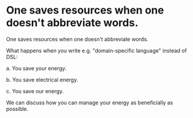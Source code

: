 # One saves resources when one doesn't abbreviate words.

One saves resources when one doesn't abbreviate words.

What happens when you write e.g. "domain-specific language" instead of DSL:

a. You save your energy.

b. You save electrical energy.

c. You save our energy.

We can discuss how you can manage your energy as beneficially as possible.
